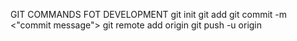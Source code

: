 GIT COMMANDS FOT DEVELOPMENT 
 git init 
 git add 
 git commit -m <"commit message">
 git remote add origin <GIT REPO URL>
 git push -u origin <branch name>
 
